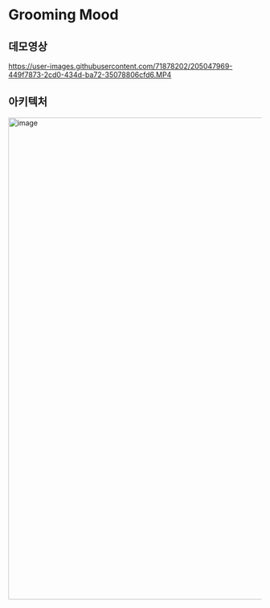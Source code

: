 # Grooming Mood

## 데모영상

https://user-images.githubusercontent.com/71878202/205047969-449f7873-2cd0-434d-ba72-35078806cfd6.MP4


## 아키텍처
<img width="960" alt="image" src="https://user-images.githubusercontent.com/71878202/205048191-9e461be6-7649-43a7-82d4-7a7ad364b0e8.png">
